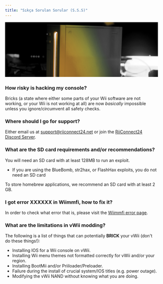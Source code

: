 ```yaml
---
title: "Sıkça Sorulan Sorular (S.S.S)"
---
```


![RiiConnect24 Wii Logo Yellow](/images/Wii_Yellow_Gray.jpg)

### How risky is hacking my console?
Bricks (a state where either some parts of your Wii software are not working, or your Wii is not working at all) are now *basically* impossible unless you ignore/circumvent all safety checks.

### Where should I go for support?
Either email us at support@riiconnect24.net or join the [RiiConnect24 Discord Server](https://discord.gg/b4Y7jfD).

### What are the SD card requirements and/or recommendations?
You will need an SD card with at least 128MB to run an exploit.

- If you are using the BlueBomb, str2hax, or FlashHax exploits, you do not need an SD card

To store homebrew applications, we recommend an SD card with at least 2 GB.

### I got error XXXXXX in Wiimmfi, how to fix it?
In order to check what error that is, please visit the [Wiimmfi error page](https://wiimmfi.de/error).

### What are the limitations in vWii modding?
The following is a list of things that can potentially **BRICK** your vWii (don't do these things!):
* Installing IOS for a Wii console on vWii.
* Installing Wii menu themes not formatted correctly for vWii and/or your region.
* Installing BootMii and/or Priiloader/Preloader.
* Failure during the install of crucial system/IOS titles (e.g. power outage).
* Modifying the vWii NAND without knowing what you are doing.
